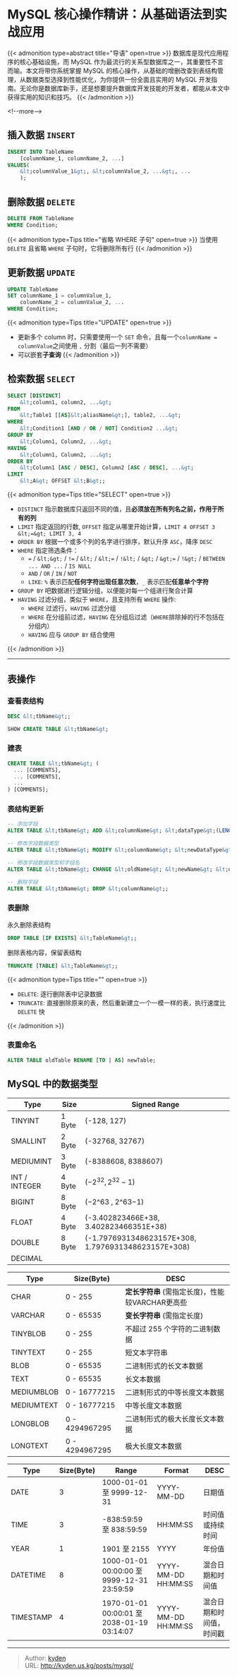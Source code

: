 # MySQL 核心操作精讲：从基础语法到实战应用


{{&lt; admonition type=abstract title=&#34;导语&#34; open=true &gt;}}
数据库是现代应用程序的核心基础设施，而 MySQL 作为最流行的关系型数据库之一，其重要性不言而喻。本文将带你系统掌握 MySQL 的核心操作，从基础的增删改查到表结构管理，从数据类型选择到性能优化，为你提供一份全面且实用的 MySQL 开发指南。无论你是数据库新手，还是想要提升数据库开发技能的开发者，都能从本文中获得实用的知识和技巧。
{{&lt; /admonition &gt;}}

&lt;!--more--&gt;

## 插入数据 `INSERT`

```sql
INSERT INTO TableName
    [columnName_1, columnName_2, ...]
VALUES(
    &lt;columnValue_1&gt;, &lt;columnValue_2, ...&gt;, ...
    );
```

## 删除数据 `DELETE`

```sql
DELETE FROM TableName
WHERE Condition;
```

{{&lt; admonition type=Tips title=&#34;省略 WHERE 子句&#34; open=true &gt;}}
当使用 `DELETE` 且省略 `WHERE` 子句时，它将删除所有行
{{&lt; /admonition &gt;}}

## 更新数据 `UPDATE`

```sql
UPDATE TableName
SET columnName_1 = columnValue_1,
    columnName_2 = columnValue_2, ...
WHERE Condition;
```

{{&lt; admonition type=Tips title=&#34;UPDATE&#34; open=true &gt;}}

- 更新多个 column 时，只需要使用一个 `SET` 命令，且每一个`columnName = columnValue`之间使用 `,` 分割（最后一列不需要）
- 可以嵌套**子查询**
{{&lt; /admonition &gt;}}

## 检索数据 `SELECT`

```sql
SELECT [DISTINCT]
    &lt;column1, column2, ...&gt;
FROM
    &lt;Table1 [[AS]&lt;aliasName&gt;], table2, ...&gt;
WHERE
    &lt;Condition1 [AND / OR / NOT] Condition2 ...&gt;
GROUP BY
    &lt;Column1, Column2, ...&gt;
HAVING
    &lt;Column1, Column2, ...&gt;
ORDER BY
    &lt;Column1 [ASC / DESC], Column2 [ASC / DESC], ...&gt;
LIMIT
    &lt;A&gt; OFFSET &lt;B&gt;;
```

{{&lt; admonition type=Tips title=&#34;SELECT&#34; open=true &gt;}}

- `DISTINCT` 指示数据库只返回不同的值，且**必须放在所有列名之前，作用于所有的列**
- `LIMIT` 指定返回的行数, `OFFSET` 指定从哪里开始计算，`LIMIT 4 OFFSET 3 &lt;=&gt; LIMIT 3, 4`
- `ORDER BY` 根据一个或多个列的名字进行排序，默认升序 `ASC`，降序 `DESC`
- `WHERE` 指定筛选条件：
  - `=` / `&lt;&gt;` / `!=` / `&lt;` / `&lt;=` / `!&lt;` / `&gt;` /
`&gt;=` / `!&gt;` / `BETWEEN ... AND ...` / `IS NULL`
  - `AND` / `OR` / `IN` / `NOT`
  - `LIKE`: `%` 表示匹配**任何字符出现任意次数**，`_` 表示匹配**任意单个字符**
- `GROUP BY` 吧数据进行逻辑分组，以便能对每一个组进行聚合计算
- `HAVING` 过滤分组，类似于 `WHERE`，且支持所有 `WHERE` 操作:
  - `WHERE` 过滤行，`HAVING` 过滤分组
  - `WHERE` 在分组前过滤，`HAVING` 在分组后过滤（`WHERE`排除掉的行不包括在分组内）
  - `HAVING` 应与 `GROUP BY` 结合使用

{{&lt; /admonition &gt;}}

---

## 表操作

### 查看表结构

```sql
DESC &lt;tbName&gt;;

SHOW CREATE TABLE &lt;tbName&gt;
```

### 建表

```SQL
CREATE TABLE &lt;tbName&gt; (
  ... [COMMENTS],
  ... [COMMENTS],
  ...
) [COMMENTS];
```

### 表结构更新

```SQL
-- 添加字段
ALTER TABLE &lt;tbName&gt; ADD &lt;columnName&gt; &lt;dataType&gt;(LENGTH) [&lt;COMMENT&gt; &#39;comments&#39;] [CONSTRAINT];

-- 修改字段数据类型
ALTER TABLE &lt;tbName&gt; MODIFY &lt;columnName&gt; &lt;newDataType&gt;(LENGTH);

-- 修改字段数据类型和字段名
ALTER TABLE &lt;tbName&gt; CHANGE &lt;oldName&gt; &lt;newName&gt; &lt;dataType&gt;(LENGTH) [COMMENT &#39;comments&#39;][CONSTRAINT];

-- 删除字段
ALTER TABLE &lt;tbName&gt; DROP &lt;columnName&gt;;
```

### 表删除

永久删除表结构

```SQL
DROP TABLE [IF EXISTS] &lt;TableName&gt;;
```

删除表格内容，保留表结构

```SQL
TRUNCATE [TABLE] &lt;TableName&gt;;
```

{{&lt; admonition type=Tips title=&#34;&#34; open=true &gt;}}

- `DELETE`: 逐行删除表中记录数据
- `TRUNCATE`: 直接删除原来的表，然后重新建立一个一模一样的表，执行速度比 `DELETE` 快

{{&lt; /admonition &gt;}}

### 表重命名

```SQL
ALTER TABLE oldTable RENAME [TO | AS] newTable;
```

## MySQL 中的数据类型

| Type | Size | Signed Range |
| --- | --- | --- |
| TINYINT | 1 Byte | (-128, 127) |
| SMALLINT | 2 Byte | (-32768, 32767) |
| MEDIUMINT | 3 Byte | (-8388608, 8388607) |
| INT / INTEGER | 4 Byte | $(−2^32, 2^32−1)$ |
| BIGINT | 8 Byte | (−2^63 , 2^63−1) |
| FLOAT | 4 Byte | (-3.402823466E&#43;38, 3.402823466351E&#43;38) |
| DOUBLE | 8 Byte | (-1.7976931348623157E&#43;308, 1.7976931348623157E&#43;308) |
| DECIMAL | | |

| Type | Size(Byte) | DESC |
| --- | --- | --- |
| CHAR | 0 - 255 | **定长字符串** (需指定长度)，性能较VARCHAR更高些 |
| VARCHAR | 0 - 65535 | **变长字符串** (需指定长度) |
| TINYBLOB | 0 - 255 | 不超过 255 个字符的二进制数据 |
| TINYTEXT | 0 - 255 | 短文本字符串 |
| BLOB | 0 - 65535 | 二进制形式的长文本数据 |
| TEXT | 0 - 65535 | 长文本数据 |
| MEDIUMBLOB | 0 - 16777215 | 二进制形式的中等长度文本数据 |
| MEDIUMTEXT | 0 - 16777215 | 中等长度文本数据 |
| LONGBLOB | 0 - 4294967295 | 二进制形式的极大长度长文本数据 |
| LONGTEXT | 0 - 4294967295 | 极大长度文本数据 |

| Type | Size(Byte) | Range | Format | DESC |
| --- | --- | --- | --- | --- |
| DATE | 3 | 1000-01-01 至 9999-12-31 | YYYY-MM-DD | 日期值 |
| TIME | 3 | -838:59:59 至 838:59:59 | HH:MM:SS | 时间值或持续时间 |
| YEAR | 1 | 1901 至 2155 | YYYY | 年份值 |
| DATETIME | 8 | 1000-01-01 00:00:00 至 9999-12-31 23:59:59 | YYYY-MM-DD HH:MM:SS	| 混合日期和时间值 |
| TIMESTAMP | 4 | 1970-01-01 00:00:01 至 2038-01-19 03:14:07 | YYYY-MM-DD HH:MM:SS | 混合日期和时间值，时间戳 |


---

> Author: [kyden](https://github.com/kydance)  
> URL: http://kyden.us.kg/posts/mysql/  

